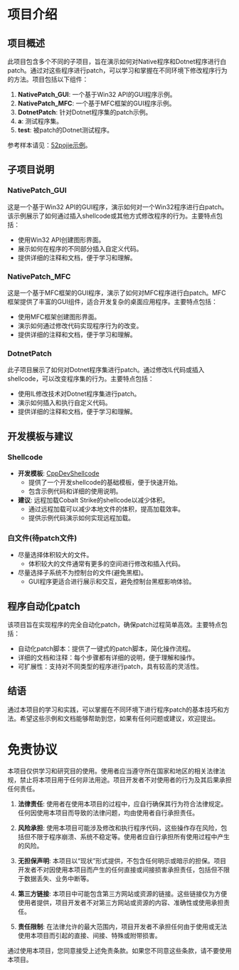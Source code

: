 # 项目介绍

## 项目概述

此项目包含多个不同的子项目，旨在演示如何对Native程序和Dotnet程序进行白patch。通过对这些程序进行patch，可以学习和掌握在不同环境下修改程序行为的方法。项目包括以下组件：

1. **NativePatch_GUI**: 一个基于Win32 API的GUI程序示例。
2. **NativePatch_MFC**: 一个基于MFC框架的GUI程序示例。
3. **DotnetPatch**: 针对Dotnet程序集的patch示例。
4. **a**: 测试程序集。
5. **test**: 被patch的Dotnet测试程序。

参考样本请见：[52pojie示例](https://www.52pojie.cn/thread-1900852-1-1.html)。

## 子项目说明

### NativePatch_GUI

这是一个基于Win32 API的GUI程序，演示如何对一个Win32程序进行白patch。该示例展示了如何通过插入shellcode或其他方式修改程序的行为。主要特点包括：

- 使用Win32 API创建图形界面。
- 展示如何在程序的不同部分插入自定义代码。
- 提供详细的注释和文档，便于学习和理解。

### NativePatch_MFC

这是一个基于MFC框架的GUI程序，演示了如何对MFC程序进行白patch。MFC框架提供了丰富的GUI组件，适合开发复杂的桌面应用程序。主要特点包括：

- 使用MFC框架创建图形界面。
- 演示如何通过修改代码实现程序行为的改变。
- 提供详细的注释和文档，便于学习和理解。

### DotnetPatch

此子项目展示了如何对Dotnet程序集进行patch。通过修改IL代码或插入shellcode，可以改变程序集的行为。主要特点包括：

- 使用IL修改技术对Dotnet程序集进行patch。
- 演示如何插入和执行自定义代码。
- 提供详细的注释和文档，便于学习和理解。

## 开发模板与建议

### Shellcode

+ **开发模板**: [CppDevShellcode](https://github.com/clownfive/CppDevShellcode)
  - 提供了一个开发shellcode的基础模板，便于快速开始。
  - 包含示例代码和详细的使用说明。
+ **建议**: 远程加载Cobalt Strike的shellcode以减少体积。
  - 通过远程加载可以减少本地文件的体积，提高加载效率。
  - 提供示例代码演示如何实现远程加载。

### 白文件(待patch文件)

+ 尽量选择体积较大的文件。
  - 体积较大的文件通常有更多的空间进行修改和插入代码。
+ 尽量选择子系统不为控制台的文件(避免黑框)。
  - GUI程序更适合进行展示和交互，避免控制台黑框影响体验。

## 程序自动化patch

该项目旨在实现程序的完全自动化patch，确保patch过程简单高效。主要特点包括：

- 自动化patch脚本：提供了一键式的patch脚本，简化操作流程。
- 详细的文档和注释：每个步骤都有详细的说明，便于理解和操作。
- 可扩展性：支持对不同类型的程序进行patch，具有较高的灵活性。

## 结语

通过本项目的学习和实践，可以掌握在不同环境下进行程序patch的基本技巧和方法。希望这些示例和文档能够帮助到您，如果有任何问题或建议，欢迎提出。

# 免责协议

本项目仅供学习和研究目的使用。使用者应当遵守所在国家和地区的相关法律法规，禁止将本项目用于任何非法用途。项目开发者不对使用者的行为及其后果承担任何责任。

1. **法律责任**: 使用者在使用本项目的过程中，应自行确保其行为符合法律规定。任何因使用本项目而导致的法律问题，均由使用者自行承担责任。

2. **风险承担**: 使用本项目可能涉及修改和执行程序代码，这些操作存在风险，包括但不限于程序崩溃、系统不稳定等。使用者应自行承担所有使用过程中产生的风险。

3. **无担保声明**: 本项目以“现状”形式提供，不包含任何明示或暗示的担保。项目开发者不对因使用本项目而产生的任何直接或间接损害承担责任，包括但不限于数据丢失、业务中断等。

4. **第三方链接**: 本项目中可能包含第三方网站或资源的链接。这些链接仅为方便使用者提供，项目开发者不对第三方网站或资源的内容、准确性或使用承担责任。

5. **责任限制**: 在法律允许的最大范围内，项目开发者不承担任何由于使用或无法使用本项目而引起的直接、间接、特殊或附带损害。

通过使用本项目，您同意接受上述免责条款。如果您不同意这些条款，请不要使用本项目。
